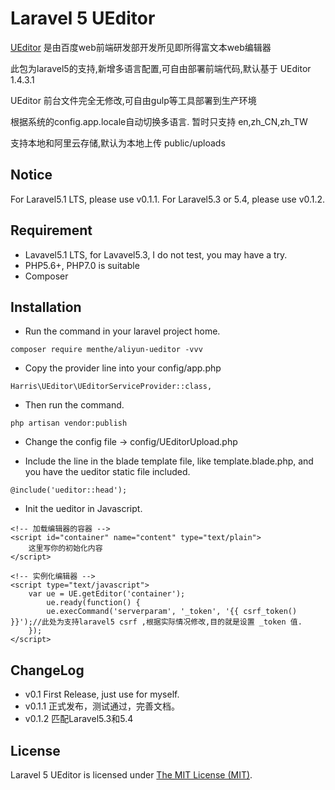 Laravel 5  UEditor
=============

[UEditor](http://ueditor.baidu.com) 是由百度web前端研发部开发所见即所得富文本web编辑器

此包为laravel5的支持,新增多语言配置,可自由部署前端代码,默认基于 UEditor 1.4.3.1

UEditor 前台文件完全无修改,可自由gulp等工具部署到生产环境
 
根据系统的config.app.locale自动切换多语言. 暂时只支持 en,zh_CN,zh_TW

支持本地和阿里云存储,默认为本地上传 public/uploads

## Notice
For Laravel5.1 LTS, please use v0.1.1.
For Laravel5.3 or 5.4, please use v0.1.2.

## Requirement
* Lavavel5.1 LTS, for Lavavel5.3, I do not test, you may have a try.
* PHP5.6+, PHP7.0 is suitable
* Composer

## Installation
* Run the command in your laravel project home.

```
composer require menthe/aliyun-ueditor -vvv

```
* Copy the provider line into your config/app.php

```
Harris\UEditor\UEditorServiceProvider::class,
```
* Then run the command.

```
php artisan vendor:publish
```
* Change the config file -> config/UEditorUpload.php

* Include the line in the blade template file, like template.blade.php, and you have the ueditor static file included.

```
@include('ueditor::head');
```
* Init the ueditor in Javascript.

```
<!-- 加载编辑器的容器 -->
<script id="container" name="content" type="text/plain">
    这里写你的初始化内容
</script>

<!-- 实例化编辑器 -->
<script type="text/javascript">
    var ue = UE.getEditor('container');
        ue.ready(function() {
        ue.execCommand('serverparam', '_token', '{{ csrf_token() }}');//此处为支持laravel5 csrf ,根据实际情况修改,目的就是设置 _token 值.    
    });
</script>
```

## ChangeLog
 
 - v0.1 First Release, just use for myself.
 - v0.1.1 正式发布，测试通过，完善文档。
 - v0.1.2 匹配Laravel5.3和5.4
 





## License

Laravel 5  UEditor is licensed under [The MIT License (MIT)](LICENSE).


